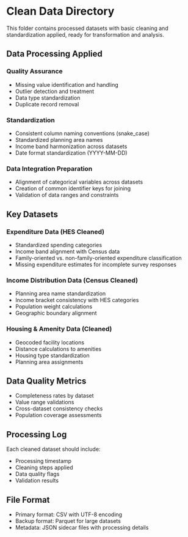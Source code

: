 # Clean Data Directory

This folder contains processed datasets with basic cleaning and standardization applied, ready for transformation and analysis.

## Data Processing Applied

### Quality Assurance
- Missing value identification and handling
- Outlier detection and treatment
- Data type standardization
- Duplicate record removal

### Standardization
- Consistent column naming conventions (snake_case)
- Standardized planning area names
- Income band harmonization across datasets
- Date format standardization (YYYY-MM-DD)

### Data Integration Preparation
- Alignment of categorical variables across datasets
- Creation of common identifier keys for joining
- Validation of data ranges and constraints

## Key Datasets

### Expenditure Data (HES Cleaned)
- Standardized spending categories
- Income band alignment with Census data
- Family-oriented vs. non-family-oriented expenditure classification
- Missing expenditure estimates for incomplete survey responses

### Income Distribution Data (Census Cleaned)
- Planning area name standardization
- Income bracket consistency with HES categories  
- Population weight calculations
- Geographic boundary alignment

### Housing & Amenity Data (Cleaned)
- Geocoded facility locations
- Distance calculations to amenities
- Housing type standardization
- Planning area assignments

## Data Quality Metrics
- Completeness rates by dataset
- Value range validations
- Cross-dataset consistency checks
- Population coverage assessments

## Processing Log
Each cleaned dataset should include:
- Processing timestamp
- Cleaning steps applied
- Data quality flags
- Validation results

## File Format
- Primary format: CSV with UTF-8 encoding
- Backup format: Parquet for large datasets
- Metadata: JSON sidecar files with processing details